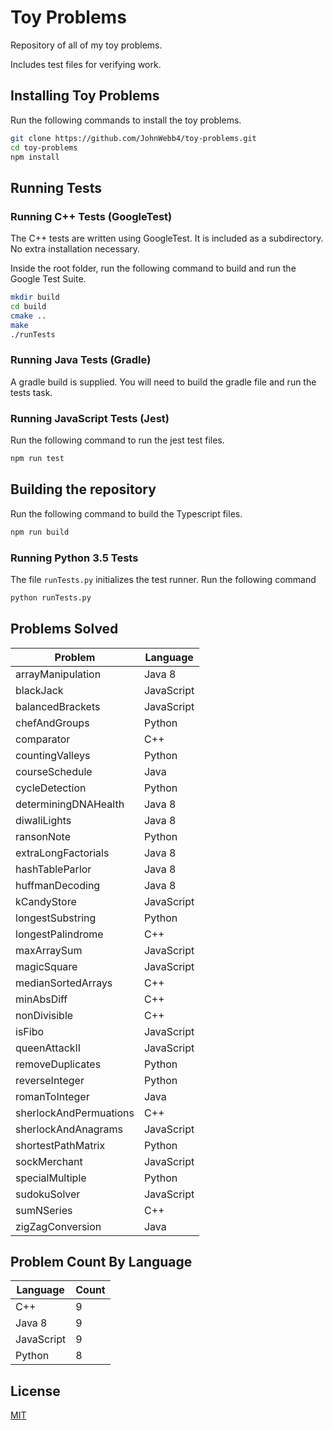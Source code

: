 # Toy Problems

Repository of all of my toy problems.

Includes test files for verifying work.

## Installing Toy Problems

Run the following commands to install the toy problems.

```sh
git clone https://github.com/JohnWebb4/toy-problems.git
cd toy-problems
npm install
```

## Running Tests

### Running C++ Tests (GoogleTest)

The C++ tests are written using GoogleTest. It is included as a subdirectory. No extra installation necessary.

Inside the root folder, run the following command to build and run the Google Test Suite.

```sh
mkdir build
cd build
cmake ..
make
./runTests
```

### Running Java Tests (Gradle)

A gradle build is supplied. You will need to build the gradle file and run the tests task.

### Running JavaScript Tests (Jest)

Run the following command to run the jest test files.

```sh
npm run test
```

## Building the repository

Run the following command to build the Typescript files.

```sh
npm run build
```

### Running Python 3.5 Tests

The file `runTests.py` initializes the test runner. Run the following command

```sh
python runTests.py
```

## Problems Solved

| Problem                | Language   |
| ---------------------- | ---------- |
| arrayManipulation      | Java 8     |
| blackJack              | JavaScript |
| balancedBrackets       | JavaScript |
| chefAndGroups          | Python     |
| comparator             | C++        |
| countingValleys        | Python     |
| courseSchedule         | Java       |
| cycleDetection         | Python     |
| determiningDNAHealth   | Java 8     |
| diwaliLights           | Java 8     |
| ransonNote             | Python     |
| extraLongFactorials    | Java 8     |
| hashTableParlor        | Java 8     |
| huffmanDecoding        | Java 8     |
| kCandyStore            | JavaScript |
| longestSubstring       | Python     |
| longestPalindrome      | C++        |
| maxArraySum            | JavaScript |
| magicSquare            | JavaScript |
| medianSortedArrays     | C++        |
| minAbsDiff             | C++        |
| nonDivisible           | C++        |
| isFibo                 | JavaScript |
| queenAttackII          | JavaScript |
| removeDuplicates       | Python     |
| reverseInteger         | Python     |
| romanToInteger         | Java       |
| sherlockAndPermuations | C++        |
| sherlockAndAnagrams    | JavaScript |
| shortestPathMatrix     | Python     |
| sockMerchant           | JavaScript |
| specialMultiple        | Python     |
| sudokuSolver           | JavaScript |
| sumNSeries             | C++        |
| zigZagConversion       | Java       |

## Problem Count By Language

| Language   | Count |
| ---------- | ----- |
| C++        | 9     |
| Java 8     | 9     |
| JavaScript | 9     |
| Python     | 8     |

## License

[MIT](/LICENSE)
